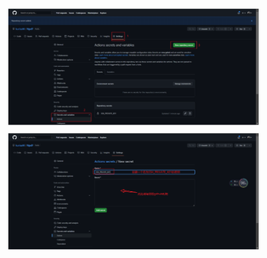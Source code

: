 ![image-20230212125355295](https://raw.githubusercontent.com/kurisaW/picbed/main/img/202302121253680.png)

![image-20230212125528484](https://raw.githubusercontent.com/kurisaW/picbed/main/img/202302121255603.png)

